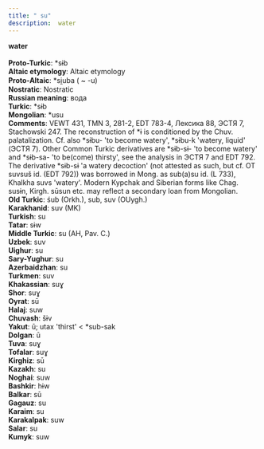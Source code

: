 ```yaml
---
title: " su"
description:  water
---
```

<strong> water</strong><br><br>
<strong>Proto-Turkic</strong>:  *sɨb<br>
<strong>Altaic etymology</strong>:  Altaic etymology<br>
<strong> Proto-Altaic</strong>:  *si̯uba ( ~ -u)<br>
<strong>Nostratic</strong>:  Nostratic<br>
<strong>Russian meaning</strong>:  вода<br>
<strong>Turkic</strong>:  *sɨb<br>
<strong>Mongolian</strong>:  *usu<br>
<strong>Comments</strong>:  VEWT 431, TMN 3, 281-2, EDT 783-4, Лексика 88, ЭСТЯ 7, Stachowski 247. The reconstruction of *ɨ is conditioned by the Chuv. palatalization. Cf. also *sɨbu- 'to become watery', *sɨbu-k 'watery, liquid' (ЭСТЯ 7). Other Common Turkic derivatives are *sɨb-sɨ- 'to become watery' and *sɨb-sa- 'to be(come) thirsty', see the analysis in ЭСТЯ 7 and EDT 792. The derivative *sɨb-sɨ 'a watery decoction' (not attested as such, but cf. OT suvsuš id. (EDT 792)) was borrowed in Mong. as sub(a)su id. (L 733), Khalkha suvs 'watery'. Modern Kypchak and Siberian forms like Chag. susɨn, Kirgh. sūsun etc. may reflect a secondary loan from Mongolian.<br>
<strong>Old Turkic</strong>:  śub (Orkh.), sub, suv (OUygh.)<br>
<strong>Karakhanid</strong>:  suv (MK)<br>
<strong>Turkish</strong>:  su<br>
<strong>Tatar</strong>:  sɨw<br>
<strong>Middle Turkic</strong>:  su (AH, Pav. C.)<br>
<strong>Uzbek</strong>:  suv<br>
<strong>Uighur</strong>:  su<br>
<strong>Sary-Yughur</strong>:  su<br>
<strong>Azerbaidzhan</strong>:  su<br>
<strong>Turkmen</strong>:  suv<br>
<strong>Khakassian</strong>:  suɣ<br>
<strong>Shor</strong>:  suɣ<br>
<strong>Oyrat</strong>:  sū<br>
<strong>Halaj</strong>:  suw<br>
<strong>Chuvash</strong>:  šɨv<br>
<strong>Yakut</strong>:  ū; utax 'thirst' < *sub-sak<br>
<strong>Dolgan</strong>:  ū<br>
<strong>Tuva</strong>:  suɣ<br>
<strong>Tofalar</strong>:  suɣ<br>
<strong>Kirghiz</strong>:  sū<br>
<strong>Kazakh</strong>:  su<br>
<strong>Noghai</strong>:  suw<br>
<strong>Bashkir</strong>:  hɨw<br>
<strong>Balkar</strong>:  sū<br>
<strong>Gagauz</strong>:  su<br>
<strong>Karaim</strong>:  su<br>
<strong>Karakalpak</strong>:  suw<br>
<strong>Salar</strong>:  su<br>
<strong>Kumyk</strong>:  suw<br>


